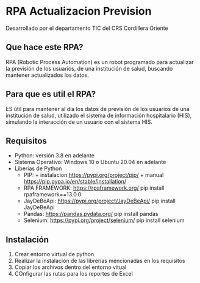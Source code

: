 # RPA Actualizacion Prevision
Desarrollado por el departamento TIC del CRS Cordillera Oriente

## Que hace este RPA?
RPA (Robotic Process Automation) es un robot programado para actualizar la previsión de los usuarios, de una institución de salud, buscando mantener actualizados los datos.
## Para que es util el RPA?
ES útil para mantener al día los datos de previsión de los usuarios de una institución de salud, utilizado el sistema de información hospitalario (HIS), simulando la interacción de un usuario con el sistema HIS.
## Requisitos
- Python: versión 3.8 en adelante
- Sistema Operativo: Windows 10 o Ubuntu 20.04 en adelante
- Liberias de Python
  - PIP:
    +
    instalacion https://pypi.org/project/pip/ 
    +
    manual https://pip.pypa.io/en/stable/installation/
  - RPA FRAMEWORK:
    https://rpaframework.org/ 
    pip install rpaframework==13.0.0
  - JayDeBeApi:
    https://pypi.org/project/JayDeBeApi/
    pip install JayDeBeApi
  - Pandas:
    https://pandas.pydata.org/
    pip install pandas
  - Selenium:
    https://pypi.org/project/selenium/
    pip install selenium


## Instalación
1. Crear entorno virtual de python 
2. Realizar la instalación de las librerías mencionadas en los requisitos
3. Copiar los archivos dentro del entorno vitual
4. COnfigurar las rutas para los reportes de Excel

